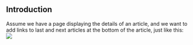 ## Introduction
Assume we have a page displaying the details of an article, and we want to add links to last and next articles at the bottom of the article, just like this:
![](.png)

